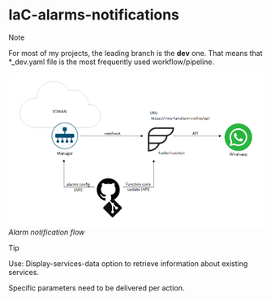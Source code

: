# IaC-alarms-notifications

> [!NOTE]
> For most of my projects, the leading branch is the **dev** one. That means that *_dev.yaml file is the most frequently used workflow/pipeline.  

![alt text](drawings/alarm_notification_v02.png)
*Alarm notification flow*  

> [!TIP]
> Use: Display-services-data option to retrieve information about existing services.

Specific parameters need to be delivered per action.
